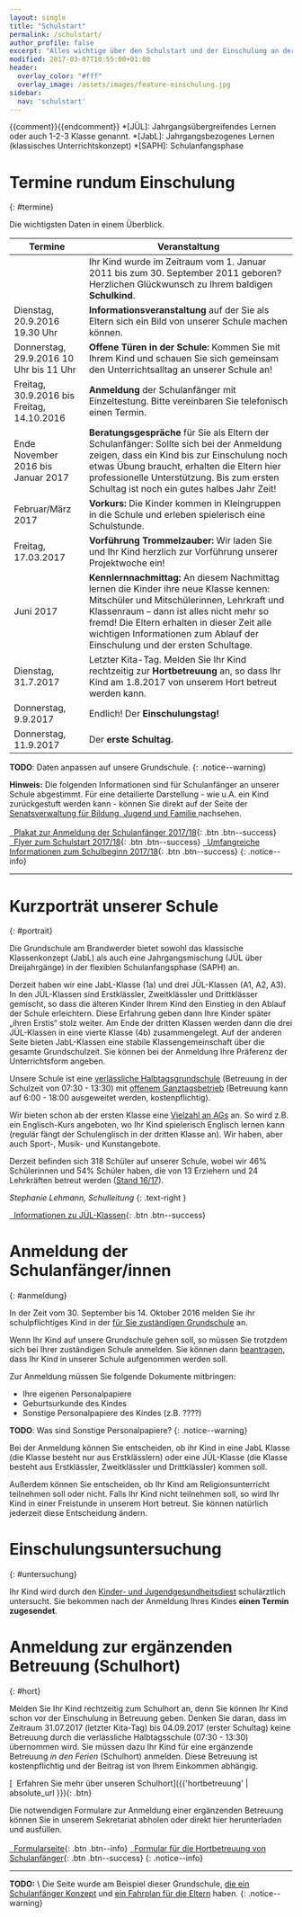 ```yaml
---
layout: single
title: "Schulstart"
permalink: /schulstart/
author_profile: false
excerpt: "Alles wichtige über den Schulstart und der Einschulung an der Brandwerder."
modified: 2017-03-07T10:55:00+01:00
header:
  overlay_color: "#fff"
  overlay_image: /assets/images/feature-einschulung.jpg
sidebar:
  nav: 'schulstart'
---
```


{{comment}}<!-- Abkürzungen von Begriffen -->{{endcomment}}
*[JÜL]:     Jahrgangsübergreifendes Lernen oder auch 1-2-3 Klasse genannt.
*[JabL]:    Jahrgangsbezogenes Lernen (klassisches Unterrichtskonzept)
*[SAPH]:    Schulanfangsphase

# <i class="fa fa-calendar"></i> Termine rundum Einschulung
{: #termine}

Die wichtigsten Daten in einem Überblick.

| Termine |  Veranstaltung |
|---|---|
| | Ihr Kind wurde im Zeitraum vom 1. Januar 2011 bis zum 30. September 2011 geboren? Herzlichen Glückwunsch zu Ihrem baldigen **Schulkind**. |
| Dienstag, 20.9.2016 19.30 Uhr  |  **Informationsveranstaltung** auf der Sie als Eltern sich ein Bild von unserer Schule machen können. |
| Donnerstag, 29.9.2016 10 Uhr bis 11 Uhr  | **Offene Türen in der Schule:** Kommen Sie mit Ihrem Kind und schauen Sie sich gemeinsam den Unterrichtsalltag an unserer Schule an! |
| Freitag, 30.9.2016 bis Freitag, 14.10.2016  | **Anmeldung** der Schulanfänger mit Einzeltestung. Bitte vereinbaren Sie telefonisch einen Termin. |
| Ende November 2016 bis Januar 2017 | **Beratungsgespräche** für Sie als Eltern der Schulanfänger: Sollte sich bei der Anmeldung zeigen, dass ein Kind bis zur Einschulung noch etwas Übung braucht, erhalten die Eltern hier professionelle Unterstützung. Bis zum ersten Schultag ist noch ein gutes halbes Jahr Zeit! |
| Februar/März 2017 | **Vorkurs:** Die Kinder kommen in Kleingruppen in die Schule und erleben spielerisch eine Schulstunde. |
| Freitag, 17.03.2017 | **Vorführung Trommelzauber:** Wir laden Sie und Ihr Kind herzlich zur Vorführung unserer Projektwoche ein! |
| Juni 2017 | **Kennlernnachmittag:** An diesem Nachmittag lernen die Kinder ihre neue Klasse kennen: Mitschüler und Mitschülerinnen, Lehrkraft und Klassenraum – dann ist alles nicht mehr so fremd! Die Eltern erhalten in dieser Zeit alle wichtigen Informationen zum Ablauf der Einschulung und der ersten Schultage. |
| Dienstag, 31.7.2017 | Letzter Kita-Tag. Melden Sie Ihr Kind rechtzeitig zur **Hortbetreuung** an, so dass Ihr Kind am 1.8.2017 von unserem Hort betreut werden kann.  |
| Donnerstag, 9.9.2017 | Endlich! Der **Einschulungstag!**|
| Donnerstag, 11.9.2017 | Der **erste Schultag.**|

**TODO**: Daten anpassen auf unsere Grundschule.
{: .notice--warning}

**Hinweis:**
Die folgenden Informationen sind für Schulanfänger an unserer Schule abgestimmt.
Für eine detailierte Darstellung - wie u.A. ein Kind zurückgestuft werden kann -
können Sie direkt auf der Seite der [Senatsverwaltung für Bildung, Jugend und
Familie
](https://www.berlin.de/sen/bildung/schule/bildungswege/grundschule/anmeldung/)
nachsehen.<br/><br/>
[<i class="fa fa-download">&nbsp;&nbsp;</i>Plakat zur Anmeldung der Schulanfänger 2017/18](https://www.berlin.de/sen/bildung/schule/bildungswege/grundschule/anmeldung/plakat_anmeldung_schulanfaenger_web.pdf){: .btn .btn--success}
[<i class="fa fa-download">&nbsp;&nbsp;</i>Flyer zum Schulstart 2017/18](https://www.berlin.de/sen/bildung/schule/bildungswege/grundschule/anmeldung/flyer_schulanmeldung_web.pdf){: .btn .btn--success}
[<i class="fa fa-download">&nbsp;&nbsp;</i>Umfangreiche Informationen zum Schulbeginn 2017/18](http://www.berlin.de/ba-steglitz-zehlendorf/politik-und-verwaltung/aemter/gesundheitsamt/kinder-und-jugendgesundheitsdienst/schulbeginn_2017.pdf){: .btn .btn--success}
{: .notice--info}

---

# <i class="fa fa-picture-o"></i> Kurzporträt unserer Schule
{: #portrait}

Die Grundschule am Brandwerder bietet sowohl das klassische Klassenkonzept
(JabL) als auch eine Jahrgangsmischung (JÜL über Dreijahrgänge) in der flexiblen
Schulanfangsphase (SAPH) an.

Derzeit haben wir eine JabL-Klasse (1a) und drei JÜL-Klassen (A1, A2, A3). In
den JÜL-Klassen sind Erstklässler, Zweitklässler und Drittklässer gemischt, so
dass die älteren Kinder Ihrem Kind den Einstieg in den Ablauf der Schule
erleichtern. Diese Erfahrung geben dann Ihre Kinder später „ihren Erstis“  stolz
weiter. Am Ende der dritten Klassen werden dann die drei JÜL-Klassen in eine
vierte Klasse (4b) zusammengelegt. Auf der anderen Seite bieten JabL-Klassen
eine stabile Klassengemeinschaft über die gesamte Grundschulzeit. Sie können bei
der Anmeldung Ihre Präferenz der Unterrichtsform angeben.

Unsere Schule ist eine [verlässliche Halbtagsgrundschule](/hortbetreuung#vhg)
(Betreuung in der Schulzeit von 07:30 - 13:30) mit [offenem
Ganztagsbetrieb](/hortbetreuung#hort) (Betreuung kann auf 6:00 - 18:00
ausgeweitet werden, kostenpflichtig).

Wir bieten schon ab der ersten Klasse eine [Vielzahl an AGs](/ags) an. So wird
z.B. ein Englisch-Kurs angeboten, wo Ihr Kind spielerisch Englisch lernen kann
(regulär fängt der Schulenglisch in der dritten Klasse an). Wir haben, aber auch
Sport-, Musik- und Kunstangebote.

Derzeit befinden sich 318 Schüler auf unserer Schule, wobei wir 46% Schülerinnen
und 54% Schüler haben, die von 13 Erziehern und 24 Lehrkräften betreut werden
([Stand 16/17](https://www.berlin.de/sen/bildung/schule/berliner-schulen/schulverzeichnis/Schulportrait.aspx?IDSchulzweig=16764)).

*Stephanie Lehmann, Schulleitung*
{: .text-right }

[<i class="fa fa-download">&nbsp;&nbsp;</i>Informationen zu JÜL-Klassen](https://www.berlin.de/sen/bildung/schule/bildungswege/grundschule/mdb-sen-bildung-bildungswege-grundschule-flexible_schulanfangsphase.pdf){: .btn .btn--success}

# <i class="fa fa-file-text-o"></i> Anmeldung der Schulanfänger/innen
{: #anmeldung}

In der Zeit vom 30. September bis 14. Oktober 2016 melden Sie ihr
schulpflichtiges Kind in der [für Sie zuständigen
Grundschule](https://www.bildung.berlin.de/Umkreissuche/) an.

Wenn Ihr Kind auf unsere Grundschule gehen soll, so müssen Sie trotzdem sich bei
Ihrer zuständigen Schule anmelden. Sie können dann
[beantragen](https://www.berlin.de/sen/bildung/schule/bildungswege/grundschule/anmeldung/#headline_1_6),
dass Ihr Kind in unserer Schule aufgenommen werden soll.

Zur Anmeldung müssen Sie folgende Dokumente mitbringen:

* Ihre eigenen Personalpapiere
* Geburtsurkunde des Kindes
* Sonstige Personalpapiere des Kindes (z.B. ????)

**TODO**: Was sind Sonstige Personalpapiere?
{: .notice--warning}

Bei der Anmeldung können Sie entscheiden, ob ihr Kind in eine JabL
Klasse (die Klasse besteht nur aus Erstklässlern) oder eine JÜL-Klasse (die
Klasse besteht aus Erstklässler, Zweitklässler und Drittklässler) kommen soll.

Außerdem können Sie entscheiden, ob Ihr Kind am Religionsunterricht teilnehmen
soll oder nicht. Falls Ihr Kind nicht teilnehmen soll, so wird Ihr Kind in einer
Freistunde in unserem Hort betreut. Sie können natürlich jederzeit diese
Entscheidung ändern.

# <i class="fa fa-stethoscope"></i> Einschulungsuntersuchung
{: #untersuchung}

Ihr Kind wird durch den [Kinder- und
Jugendgesundheitsdiest](https://service.berlin.de/dienstleistung/324254/)
schulärztlich untersucht. Sie bekommen nach der Anmeldung Ihres Kindes  **einen
Termin zugesendet**.

# <i class="fa fa-child"></i> Anmeldung zur ergänzenden Betreuung (Schulhort)
{: #hort}

Melden Sie Ihr Kind rechtzeitig zum Schulhort an, denn Sie können Ihr Kind schon
vor der Einschulung in Betreuung geben. Denken Sie daran, dass im Zeitraum
31.07.2017 (letzter Kita-Tag) bis 04.09.2017 (erster Schultag) keine Betreuung
durch die verlässliche Halbtagsschule (07:30 - 13:30) übernommen wird. Sie
müssen dazu Ihr Kind für eine ergänzende Betreuung *in den Ferien* (Schulhort)
anmelden. Diese Betreuung ist kostenpflichtig und der Beitrag ist von Ihrem
Einkommen abhängig.

[<i class="fa fa-info">&nbsp;&nbsp;</i>Erfahren Sie mehr über unseren Schulhort]({{'hortbetreuung' | absolute_url }}){: .btn}

Die notwendigen Formulare zur Anmeldung einer ergänzenden Betreuung können Sie
in unserem Sekretariat abholen oder direkt hier herunterladen und ausfüllen.<br/><br/>
[<i class="fa fa-external-link">&nbsp;&nbsp;</i>Formularseite](https://www.berlin.de/sen/bjf/service/formulare/#hort){: .btn .btn--info}
[<i class="fa fa-download">&nbsp;&nbsp;</i>Formular für die Hortbetreuung von Schulanfänger](https://www.berlin.de/sen/bjf/service/formulare/antrag_auf_erganzende_forderung_und_betreuung_jahrgangsstufen_1_bis_4.pdf){: .btn .btn--success}
{: .notice--info}

---

**TODO:** \\
Die Seite wurde am Beispiel dieser Grundschule,
[die ein Schulanfänger Konzept](http://www.gs-am-hügel.de/paegogische-konzepte/einschulung-als-prozess.html) und
[ein Fahrplan für die Eltern](http://www.gs-am-hügel.de/hinweise-zum-schulanfang/index.html) haben.
{: .notice--warning}
